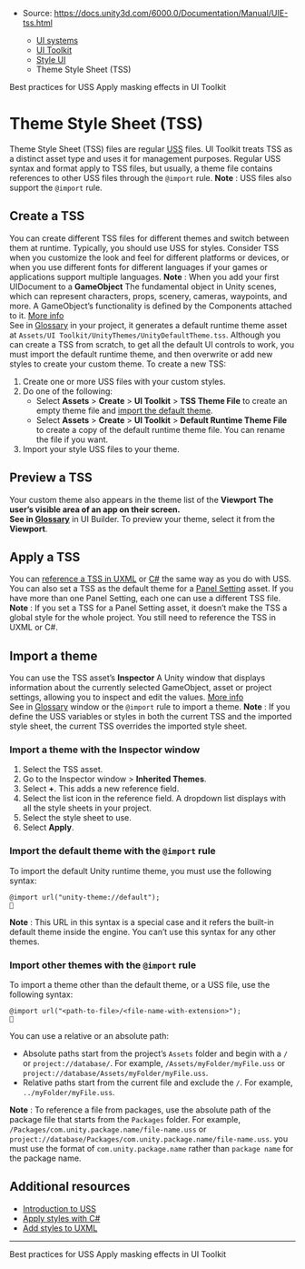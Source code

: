 * Source: https://docs.unity3d.com/6000.0/Documentation/Manual/UIE-tss.html

  * [UI systems](https://docs.unity3d.com/6000.0/Documentation/Manual/UIToolkits.html)
  * [UI Toolkit](https://docs.unity3d.com/6000.0/Documentation/Manual/UIElements.html)
  * [Style UI](https://docs.unity3d.com/6000.0/Documentation/Manual/UIE-USS.html)
  * Theme Style Sheet (TSS)


[](https://docs.unity3d.com/6000.0/Documentation/Manual/UIE-USS-WritingStyleSheets.html)
Best practices for USS
[](https://docs.unity3d.com/6000.0/Documentation/Manual/UIE-masking.html)
Apply masking effects in UI Toolkit
# Theme Style Sheet (TSS)
Theme Style Sheet (TSS) files are regular [USS](https://docs.unity3d.com/6000.0/Documentation/Manual/UIE-USS.html) files. UI Toolkit treats TSS as a distinct asset type and uses it for management purposes. 
Regular USS syntax and format apply to TSS files, but usually, a theme file contains references to other USS files through the `@import` rule.
**Note** : USS files also support the `@import` rule.
## Create a TSS
You can create different TSS files for different themes and switch between them at runtime. Typically, you should use USS for styles. Consider TSS when you customize the look and feel for different platforms or devices, or when you use different fonts for different languages if your games or applications support multiple languages.
**Note** : When you add your first UIDocument to a **GameObject** The fundamental object in Unity scenes, which can represent characters, props, scenery, cameras, waypoints, and more. A GameObject’s functionality is defined by the Components attached to it. [More info](https://docs.unity3d.com/6000.0/Documentation/Manual/class-GameObject.html)  
See in [Glossary](https://docs.unity3d.com/6000.0/Documentation/Manual/Glossary.html#GameObject) in your project, it generates a default runtime theme asset at `Assets/UI Toolkit/UnityThemes/UnityDefaultTheme.tss`. Although you can create a TSS from scratch, to get all the default UI controls to work, you must import the default runtime theme, and then overwrite or add new styles to create your custom theme. 
To create a new TSS:
  1. Create one or more USS files with your custom styles.
  2. Do one of the following:
     * Select **Assets** > **Create** > **UI Toolkit** > **TSS Theme File** to create an empty theme file and [import the default theme](https://docs.unity3d.com/6000.0/Documentation/Manual/UIE-tss.html#inherit-a-theme).
     * Select **Assets** > **Create** > **UI Toolkit** > **Default Runtime Theme File** to create a copy of the default runtime theme file. You can rename the file if you want.
  3. Import your style USS files to your theme.


## Preview a TSS
Your custom theme also appears in the theme list of the ****Viewport** The user’s visible area of an app on their screen.  
See in [Glossary](https://docs.unity3d.com/6000.0/Documentation/Manual/Glossary.html#Viewport)** in UI Builder. To preview your theme, select it from the **Viewport**.
## Apply a TSS
You can [reference a TSS in UXML](https://docs.unity3d.com/6000.0/Documentation/Manual/UIE-add-style-to-uxml.html) or [C#](https://docs.unity3d.com/6000.0/Documentation/Manual/UIE-apply-styles-with-csharp.html) the same way as you do with USS. 
You can also set a TSS as the default theme for a [Panel Setting](https://docs.unity3d.com/6000.0/Documentation/Manual/UIE-Runtime-Panel-Settings.html) asset. If you have more than one Panel Setting, each one can use a different TSS file.
**Note** : If you set a TSS for a Panel Setting asset, it doesn’t make the TSS a global style for the whole project. You still need to reference the TSS in UXML or C#.
## Import a theme
You can use the TSS asset’s **Inspector** A Unity window that displays information about the currently selected GameObject, asset or project settings, allowing you to inspect and edit the values. [More info](https://docs.unity3d.com/6000.0/Documentation/Manual/UsingTheInspector.html)  
See in [Glossary](https://docs.unity3d.com/6000.0/Documentation/Manual/Glossary.html#Inspector) window or the `@import` rule to import a theme. 
**Note** : If you define the USS variables or styles in both the current TSS and the imported style sheet, the current TSS overrides the imported style sheet.
### Import a theme with the Inspector window
  1. Select the TSS asset.
  2. Go to the Inspector window > **Inherited Themes**.
  3. Select **+**. This adds a new reference field.
  4. Select the list icon in the reference field. A dropdown list displays with all the style sheets in your project.
  5. Select the style sheet to use.
  6. Select **Apply**.


### Import the default theme with the `@import` rule
To import the default Unity runtime theme, you must use the following syntax:
```
@import url("unity-theme://default");

```

**Note** : This URL in this syntax is a special case and it refers the built-in default theme inside the engine. You can’t use this syntax for any other themes.
### Import other themes with the `@import` rule
To import a theme other than the default theme, or a USS file, use the following syntax:
```
@import url("<path-to-file>/<file-name-with-extension>");

```

You can use a relative or an absolute path: 
  * Absolute paths start from the project’s `Assets` folder and begin with a `/` or `project://database/`. For example, `/Assets/myFolder/myFile.uss` or `project://database/Assets/myFolder/myFile.uss`.
  * Relative paths start from the current file and exclude the `/`. For example, `../myFolder/myFile.uss`.


**Note** : To reference a file from packages, use the absolute path of the package file that starts from the `Packages` folder. For example, `/Packages/com.unity.package.name/file-name.uss` or `project://database/Packages/com.unity.package.name/file-name.uss`. you must use the format of `com.unity.package.name` rather than `package name` for the package name. 
## Additional resources
  * [Introduction to USS](https://docs.unity3d.com/6000.0/Documentation/Manual/UIE-about-uss.html)
  * [Apply styles with C#](https://docs.unity3d.com/6000.0/Documentation/Manual/UIE-apply-styles-with-csharp.html)
  * [Add styles to UXML](https://docs.unity3d.com/6000.0/Documentation/Manual/UIE-add-style-to-uxml.html)


* * *
[](https://docs.unity3d.com/6000.0/Documentation/Manual/UIE-USS-WritingStyleSheets.html)
Best practices for USS
[](https://docs.unity3d.com/6000.0/Documentation/Manual/UIE-masking.html)
Apply masking effects in UI Toolkit
